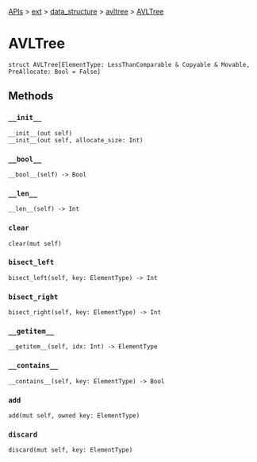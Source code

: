 [APIs](../../../index.md) > [ext](../../index.md) > [data_structure](../index.md) > [avltree](./index.md) > [AVLTree]()

# AVLTree

```
struct AVLTree[ElementType: LessThanComparable & Copyable & Movable, PreAllocate: Bool = False]
```

## Methods

### `__init__`

```
__init__(out self)
__init__(out self, allocate_size: Int)
```

### `__bool__`

```
__bool__(self) -> Bool
```

### `__len__`

```
__len__(self) -> Int
```

### `clear`

```
clear(mut self)
```

### `bisect_left`

```
bisect_left(self, key: ElementType) -> Int
```

### `bisect_right`

```
bisect_right(self, key: ElementType) -> Int
```

### `__getitem__`

```
__getitem__(self, idx: Int) -> ElementType
```

### `__contains__`

```
__contains__(self, key: ElementType) -> Bool
```

### `add`

```
add(mut self, owned key: ElementType)
```

### `discard`

```
discard(mut self, key: ElementType)
```
